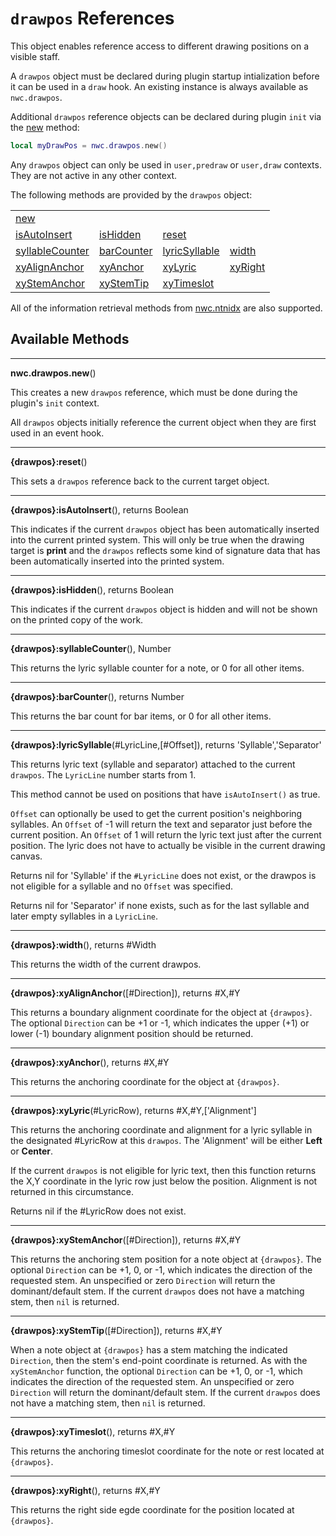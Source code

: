 # `drawpos` References
This object enables reference access to different drawing positions on a visible staff.

A `drawpos` object must be declared during plugin startup intialization before it can be used in a `draw` hook. 
An existing instance is always available as `nwc.drawpos`.

Additional `drawpos` reference objects can be declared during plugin `init` via the <a href="#new">new</a> method:

```Lua
local myDrawPos = nwc.drawpos.new()
```

Any `drawpos` object can only be used in `user,predraw` or `user,draw` contexts. They are not active in any other context.

The following methods are provided by the `drawpos` object:

<table>
<tr>
<td><a href="#new">new</a></td>
</tr><tr>
<td><a href="#isAutoInsert">isAutoInsert</a></td>
<td><a href="#isHidden">isHidden</a></td>
<td><a href="#reset">reset</a></td>
</tr><tr>
<td><a href="#syllableCounter">syllableCounter</a></td>
<td><a href="#barCounter">barCounter</a></td>
<td><a href="#lyricSyllable">lyricSyllable</a></td>
<td><a href="#width">width</a></td>
</tr><tr>
<td><a href="#xyAlignAnchor">xyAlignAnchor</a></td>
<td><a href="#xyAnchor">xyAnchor</a></td>
<td><a href="#xyLyric">xyLyric</a></td>
<td><a href="#xyRight">xyRight</a></td>
</tr><tr>
<td><a href="#xyStemAnchor">xyStemAnchor</a></td>
<td><a href="#xyStemTip">xyStemTip</a></td>
<td><a href="#xyTimeslot">xyTimeslot</a></td>
</tr>
</table>

All of the information retrieval methods from [nwc.ntnidx](nwc.ntnidx.md#methodlist) are also supported.


## Available Methods

------------------
<a name="new"></a>
**nwc.drawpos.new**()

This creates a new `drawpos` reference, which must be done during the plugin's `init` context.

All `drawpos` objects initially reference the current object when they are first used in an event hook.


------------------
<a name="reset"></a>
**{drawpos}:reset**()

This sets a `drawpos` reference back to the current target object.


------------------
<a name="isAutoInsert"></a>
**{drawpos}:isAutoInsert**(), returns Boolean

This indicates if the current `drawpos` object has been automatically inserted into the current printed system. This will only be true when the drawing target is **print** and the
`drawpos` reflects some kind of signature data that has been automatically inserted into the printed system.


------------------
<a name="isHidden"></a>
**{drawpos}:isHidden**(), returns Boolean

This indicates if the current `drawpos` object is hidden and will not be shown on the printed copy of the work.


------------------
<a name="syllableCounter"></a>
**{drawpos}:syllableCounter**(), Number

This returns the lyric syllable counter for a note, or 0 for all other items.


------------------
<a name="barCounter"></a>
**{drawpos}:barCounter**(), returns Number

This returns the bar count for bar items, or 0 for all other items.


------------------
<a name="lyricSyllable"></a>
**{drawpos}:lyricSyllable**(#LyricLine,[#Offset]), returns 'Syllable','Separator'

This returns lyric text (syllable and separator) attached to the current `drawpos`. The `LyricLine` number starts from 1.

This method cannot be used on positions that have `isAutoInsert()` as true.

`Offset` can optionally be used to get the current position's neighboring syllables. An `Offset` of -1 will return the text and separator just before the current position.
An `Offset` of 1 will return the lyric text just after the current position. The lyric does not have to actually be visible in the current drawing canvas.

Returns nil for 'Syllable' if the `#LyricLine` does not exist, or the drawpos is not eligible for a syllable and no `Offset` was specified.

Returns nil for 'Separator' if none exists, such as for the last syllable and later empty syllables in a `LyricLine`.


------------------
<a name="width"></a>
**{drawpos}:width**(), returns #Width

This returns the width of the current drawpos. 


------------------
<a name="xyAlignAnchor"></a>
**{drawpos}:xyAlignAnchor**([#Direction]), returns #X,#Y

This returns a boundary alignment coordinate for the object at `{drawpos}`. The optional `Direction` can be +1 or -1, which indicates the upper (+1) or lower (-1) boundary alignment position should be returned.

------------------
<a name="xyAnchor"></a>
**{drawpos}:xyAnchor**(), returns #X,#Y

This returns the anchoring coordinate for the object at `{drawpos}`.


------------------
<a name="xyLyric"></a>
**{drawpos}:xyLyric**(#LyricRow), returns #X,#Y,['Alignment']

This returns the anchoring coordinate and alignment for a lyric syllable in the designated #LyricRow at this `drawpos`.
The 'Alignment' will be either **Left** or **Center**.

If the current `drawpos` is not eligible for lyric text, then this function returns the X,Y coordinate in the lyric row just below the position. Alignment is not returned
in this circumstance.

Returns nil if the #LyricRow does not exist.


------------------
<a name="xyStemAnchor"></a>
**{drawpos}:xyStemAnchor**([#Direction]), returns #X,#Y

This returns the anchoring stem position for a note object at `{drawpos}`. The optional `Direction` can be +1, 0, or -1, which indicates the direction of the requested stem. An unspecified or zero `Direction` will return the dominant/default stem. If the current `drawpos` does not have a matching stem, then `nil` is returned.


------------------
<a name="xyStemTip"></a>
**{drawpos}:xyStemTip**([#Direction]), returns #X,#Y

When a note object at `{drawpos}` has a stem matching the indicated `Direction`, then the stem's end-point coordinate is returned. As with the `xyStemAnchor` function, the optional `Direction` can be +1, 0, or -1, which indicates the direction of the requested stem. An unspecified or zero `Direction` will return the dominant/default stem. If the current `drawpos` does not have a matching stem, then `nil` is returned.


------------------
<a name="xyTimeslot"></a>
**{drawpos}:xyTimeslot**(), returns #X,#Y

This returns the anchoring timeslot coordinate for the note or rest located at `{drawpos}`.


------------------
<a name="xyRight"></a>
**{drawpos}:xyRight**(), returns #X,#Y

This returns the right side egde coordinate for the position located at `{drawpos}`.
